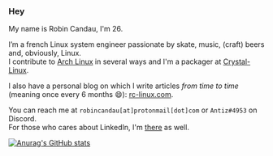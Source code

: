 ### Hey

My name is Robin Candau, I'm 26.  
  
I’m a french Linux system engineer passionate by skate, music, (craft) beers and, obviously, Linux.  
I contribute to [Arch Linux](https://archlinux.org/) in several ways and I'm a packager at [Crystal-Linux](https://getcryst.al/).  
  
I also have a personal blog on which I write articles *from time to time* (meaning once every 6 months :smile:): [rc-linux.com](https://rc-linux.com).  
   
You can reach me at `robincandau[at]protonmail[dot]com` or `Antiz#4953` on Discord.  
For those who cares about LinkedIn, I'm [there](https://www.linkedin.com/in/robin-candau-3083a2173/?locale=en_US) as well.  
  
[![Anurag's GitHub stats](https://github-readme-stats.vercel.app/api?username=Antiz96)](https://github.com/anuraghazra/github-readme-stats)
